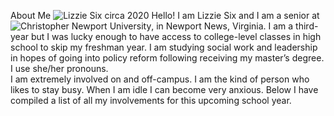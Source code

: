 About Me
![Lizzie Six circa 2020](https://lsix642.github.io/Lizzie-S./images/aboutmeblogpost.jpg)
Hello! I am Lizzie Six and I am a senior at ![Christopher Newport University](https://cnu.edu/), in Newport News, Virginia. I am a third-year but I was lucky enough to have access to college-level classes in high school to skip my freshman year. I am studying social work and leadership in hopes of going into policy reform following receiving my master’s degree. I use she/her pronouns.  
I am extremely involved on and off-campus. I am the kind of person who likes to stay busy. When I am idle I can become very anxious. Below I have compiled a list of all my involvements for this upcoming school year.
